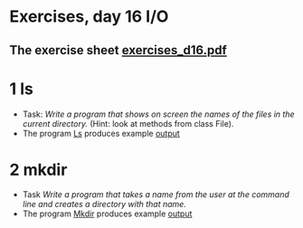 # Exercises, day 16 I/O

## The exercise sheet [exercises_d16.pdf](exercises_d16.pdf) 

# 1 ls
* Task: *Write a program that shows on screen the names of the files in the current directory.*
  (Hint: look at methods from class File).
* The program [Ls](src/likeunix/Ls.java) produces example [output](outputs/Ls_example_output.md)

# 2 mkdir
* Task *Write a program that takes a name from the user at the command line and creates a directory with that name.*
* The program [Mkdir](src/likeunix/Mkdir.java) produces example [output](outputs/Mkdir_example_output.md)


